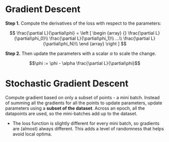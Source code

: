# Gradient Descent

**Step 1.** Compute the derivatives of the loss with respect to the parameters:

$$
\frac{\partial L}{\partial\phi} =
\left [
\begin {array} {}
\frac{\partial L}{\partial\phi_0}\\
\frac{\partial L}{\partial\phi_1}\\
...\\
\frac{\partial L}{\partial\phi_N}\\
\end {array} 
\right ]
$$

**Step 2.** Then update the parameters with a scalar $\alpha$ to scale the change.

$$\phi := \phi - \alpha \frac{\partial L}{\partial\phi}$$

# Stochastic Gradient Descent

Compute gradient based on only a subset of points - a mini batch. Instead of summing all the gradients for all the points to update parameters, update parameters using a **subset of the dataset**. Across an epoch, all the datapoints are used, so the mini-batches add up to the dataset. 
- The loss function is slightly different for every mini batch, so gradients are (almost) always different. This adds a level of randomness that helps avoid local optima.